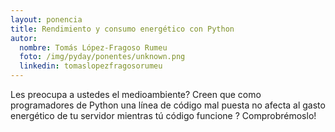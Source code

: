 ```yaml
---
layout: ponencia
title: Rendimiento y consumo energético con Python
autor:
  nombre: Tomás López-Fragoso Rumeu
  foto: /img/pyday/ponentes/unknown.png
  linkedin: tomaslopezfragosorumeu
---
```


Les preocupa a ustedes el medioambiente? Creen que como programadores de Python
una línea de código mal puesta no afecta al gasto energético de tu servidor
mientras tú código funcione ? Comprobrémoslo!
